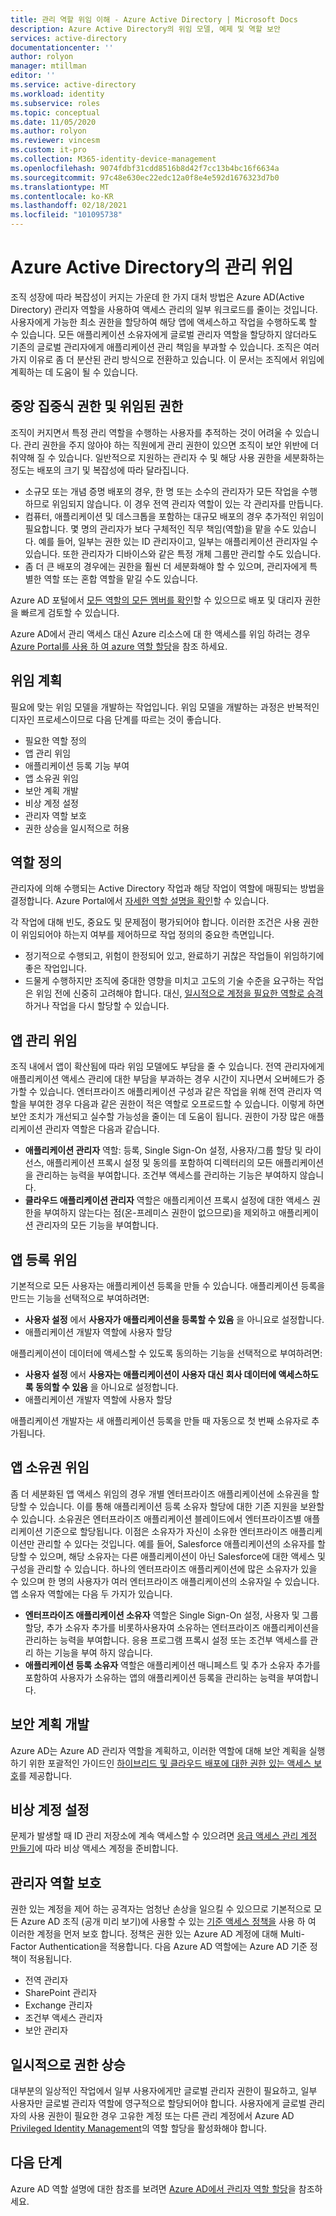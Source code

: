 ```yaml
---
title: 관리 역할 위임 이해 - Azure Active Directory | Microsoft Docs
description: Azure Active Directory의 위임 모델, 예제 및 역할 보안
services: active-directory
documentationcenter: ''
author: rolyon
manager: mtillman
editor: ''
ms.service: active-directory
ms.workload: identity
ms.subservice: roles
ms.topic: conceptual
ms.date: 11/05/2020
ms.author: rolyon
ms.reviewer: vincesm
ms.custom: it-pro
ms.collection: M365-identity-device-management
ms.openlocfilehash: 9074fdbf31cdd8516b8d42f7cc13b4bc16f6634a
ms.sourcegitcommit: 97c48e630ec22edc12a0f8e4e592d1676323d7b0
ms.translationtype: MT
ms.contentlocale: ko-KR
ms.lasthandoff: 02/18/2021
ms.locfileid: "101095738"
---
```

# <a name="delegate-administration-in-azure-active-directory"></a>Azure Active Directory의 관리 위임

조직 성장에 따라 복잡성이 커지는 가운데 한 가지 대처 방법은 Azure AD(Active Directory) 관리자 역할을 사용하여 액세스 관리의 일부 워크로드를 줄이는 것입니다. 사용자에게 가능한 최소 권한을 할당하여 해당 앱에 액세스하고 작업을 수행하도록 할 수 있습니다. 모든 애플리케이션 소유자에게 글로벌 관리자 역할을 할당하지 않더라도 기존의 글로벌 관리자에게 애플리케이션 관리 책임을 부과할 수 있습니다. 조직은 여러 가지 이유로 좀 더 분산된 관리 방식으로 전환하고 있습니다. 이 문서는 조직에서 위임에 계획하는 데 도움이 될 수 있습니다.

<!--What about reporting? Who has which role and how do I audit?-->

## <a name="centralized-versus-delegated-permissions"></a>중앙 집중식 권한 및 위임된 권한

조직이 커지면서 특정 관리 역할을 수행하는 사용자를 추적하는 것이 어려울 수 있습니다. 관리 권한을 주지 않아야 하는 직원에게 관리 권한이 있으면 조직이 보안 위반에 더 취약해 질 수 있습니다. 일반적으로 지원하는 관리자 수 및 해당 사용 권한을 세분화하는 정도는 배포의 크기 및 복잡성에 따라 달라집니다.

* 소규모 또는 개념 증명 배포의 경우, 한 명 또는 소수의 관리자가 모든 작업을 수행하므로 위임되지 않습니다. 이 경우 전역 관리자 역할이 있는 각 관리자를 만듭니다.
* 컴퓨터, 애플리케이션 및 데스크톱을 포함하는 대규모 배포의 경우 추가적인 위임이 필요합니다. 몇 명의 관리자가 보다 구체적인 직무 책임(역할)을 맡을 수도 있습니다. 예를 들어, 일부는 권한 있는 ID 관리자이고, 일부는 애플리케이션 관리자일 수 있습니다. 또한 관리자가 디바이스와 같은 특정 개체 그룹만 관리할 수도 있습니다.
* 좀 더 큰 배포의 경우에는 권한을 훨씬 더 세분화해야 할 수 있으며, 관리자에게 특별한 역할 또는 혼합 역할을 맡길 수도 있습니다.

Azure AD 포털에서 [모든 역할의 모든 멤버를 확인](manage-roles-portal.md)할 수 있으므로 배포 및 대리자 권한을 빠르게 검토할 수 있습니다.

Azure AD에서 관리 액세스 대신 Azure 리소스에 대 한 액세스를 위임 하려는 경우 [Azure Portal를 사용 하 여 azure 역할 할당](../../role-based-access-control/role-assignments-portal.md)을 참조 하세요.

## <a name="delegation-planning"></a>위임 계획

필요에 맞는 위임 모델을 개발하는 작업입니다. 위임 모델을 개발하는 과정은 반복적인 디자인 프로세스이므로 다음 단계를 따르는 것이 좋습니다.

* 필요한 역할 정의
* 앱 관리 위임
* 애플리케이션 등록 기능 부여
* 앱 소유권 위임
* 보안 계획 개발
* 비상 계정 설정
* 관리자 역할 보호
* 권한 상승을 일시적으로 허용

## <a name="define-roles"></a>역할 정의

관리자에 의해 수행되는 Active Directory 작업과 해당 작업이 역할에 매핑되는 방법을 결정합니다. Azure Portal에서 [자세한 역할 설명을 확인](manage-roles-portal.md)할 수 있습니다.

각 작업에 대해 빈도, 중요도 및 문제점이 평가되어야 합니다. 이러한 조건은 사용 권한이 위임되어야 하는지 여부를 제어하므로 작업 정의의 중요한 측면입니다.

* 정기적으로 수행되고, 위험이 한정되어 있고, 완료하기 귀찮은 작업들이 위임하기에 좋은 작업입니다.
* 드물게 수행하지만 조직에 중대한 영향을 미치고 고도의 기술 수준을 요구하는 작업은 위임 전에 신중히 고려해야 합니다. 대신, [일시적으로 계정을 필요한 역할로 승격](../privileged-identity-management/pim-configure.md)하거나 작업을 다시 할당할 수 있습니다.

## <a name="delegate-app-administration"></a>앱 관리 위임

조직 내에서 앱이 확산됨에 따라 위임 모델에도 부담을 줄 수 있습니다. 전역 관리자에게 애플리케이션 액세스 관리에 대한 부담을 부과하는 경우 시간이 지나면서 오버헤드가 증가할 수 있습니다. 엔터프라이즈 애플리케이션 구성과 같은 작업을 위해 전역 관리자 역할을 부여한 경우 다음과 같은 권한이 적은 역할로 오프로드할 수 있습니다. 이렇게 하면 보안 조치가 개선되고 실수할 가능성을 줄이는 데 도움이 됩니다. 권한이 가장 많은 애플리케이션 관리자 역할은 다음과 같습니다.

* **애플리케이션 관리자** 역할: 등록, Single Sign-On 설정, 사용자/그룹 할당 및 라이선스, 애플리케이션 프록시 설정 및 동의를 포함하여 디렉터리의 모든 애플리케이션을 관리하는 능력을 부여합니다. 조건부 액세스를 관리하는 기능은 부여하지 않습니다.
* **클라우드 애플리케이션 관리자** 역할은 애플리케이션 프록시 설정에 대한 액세스 권한을 부여하지 않는다는 점(온-프레미스 권한이 없으므로)을 제외하고 애플리케이션 관리자의 모든 기능을 부여합니다.

## <a name="delegate-app-registration"></a>앱 등록 위임

기본적으로 모든 사용자는 애플리케이션 등록을 만들 수 있습니다. 애플리케이션 등록을 만드는 기능을 선택적으로 부여하려면:

* **사용자 설정** 에서 **사용자가 애플리케이션을 등록할 수 있음** 을 아니요로 설정합니다.
* 애플리케이션 개발자 역할에 사용자 할당

애플리케이션이 데이터에 액세스할 수 있도록 동의하는 기능을 선택적으로 부여하려면:

* **사용자 설정** 에서 **사용자는 애플리케이션이 사용자 대신 회사 데이터에 액세스하도록 동의할 수 있음** 을 아니요로 설정합니다.
* 애플리케이션 개발자 역할에 사용자 할당

애플리케이션 개발자는 새 애플리케이션 등록을 만들 때 자동으로 첫 번째 소유자로 추가됩니다.

## <a name="delegate-app-ownership"></a>앱 소유권 위임

좀 더 세분화된 앱 액세스 위임의 경우 개별 엔터프라이즈 애플리케이션에 소유권을 할당할 수 있습니다. 이를 통해 애플리케이션 등록 소유자 할당에 대한 기존 지원을 보완할 수 있습니다. 소유권은 엔터프라이즈 애플리케이션 블레이드에서 엔터프라이즈별 애플리케이션 기준으로 할당됩니다. 이점은 소유자가 자신이 소유한 엔터프라이즈 애플리케이션만 관리할 수 있다는 것입니다. 예를 들어, Salesforce 애플리케이션의 소유자를 할당할 수 있으며, 해당 소유자는 다른 애플리케이션이 아닌 Salesforce에 대한 액세스 및 구성을 관리할 수 있습니다. 하나의 엔터프라이즈 애플리케이션에 많은 소유자가 있을 수 있으며 한 명의 사용자가 여러 엔터프라이즈 애플리케이션의 소유자일 수 있습니다. 앱 소유자 역할에는 다음 두 가지가 있습니다.

* **엔터프라이즈 애플리케이션 소유자** 역할은 Single Sign-On 설정, 사용자 및 그룹 할당, 추가 소유자 추가를 비롯하사용자여 소유하는 엔터프라이즈 애플리케이션을 관리하는 능력을 부여합니다. 응용 프로그램 프록시 설정 또는 조건부 액세스를 관리 하는 기능을 부여 하지 않습니다.
* **애플리케이션 등록 소유자** 역할은 애플리케이션 매니페스트 및 추가 소유자 추가를 포함하여 사용자가 소유하는 앱의 애플리케이션 등록을 관리하는 능력을 부여합니다.

## <a name="develop-a-security-plan"></a>보안 계획 개발

Azure AD는 Azure AD 관리자 역할을 계획하고, 이러한 역할에 대해 보안 계획을 실행하기 위한 포괄적인 가이드인 [하이브리드 및 클라우드 배포에 대한 권한 있는 액세스 보호](security-planning.md)를 제공합니다.

## <a name="establish-emergency-accounts"></a>비상 계정 설정

문제가 발생할 때 ID 관리 저장소에 계속 액세스할 수 있으려면 [응급 액세스 관리 계정 만들기](security-emergency-access.md)에 따라 비상 액세스 계정을 준비합니다.

## <a name="secure-your-administrator-roles"></a>관리자 역할 보호

권한 있는 계정을 제어 하는 공격자는 엄청난 손상을 일으킬 수 있으므로 기본적으로 모든 Azure AD 조직 (공개 미리 보기)에 사용할 수 있는 [기준 액세스 정책을](https://cloudblogs.microsoft.com/enterprisemobility/2018/06/22/baseline-security-policy-for-azure-ad-admin-accounts-in-public-preview/) 사용 하 여 이러한 계정을 먼저 보호 합니다. 정책은 권한 있는 Azure AD 계정에 대해 Multi-Factor Authentication을 적용합니다. 다음 Azure AD 역할에는 Azure AD 기준 정책이 적용됩니다.

* 전역 관리자
* SharePoint 관리자
* Exchange 관리자
* 조건부 액세스 관리자
* 보안 관리자

## <a name="elevate-privilege-temporarily"></a>일시적으로 권한 상승

대부분의 일상적인 작업에서 일부 사용자에게만 글로벌 관리자 권한이 필요하고, 일부 사용자만 글로벌 관리자 역할에 영구적으로 할당되어야 합니다. 사용자에게 글로벌 관리자의 사용 권한이 필요한 경우 고유한 계정 또는 다른 관리 계정에서 Azure AD [Privileged Identity Management](../privileged-identity-management/pim-configure.md)의 역할 할당을 활성화해야 합니다.

## <a name="next-steps"></a>다음 단계

Azure AD 역할 설명에 대한 참조를 보려면 [Azure AD에서 관리자 역할 할당](permissions-reference.md)을 참조하세요.